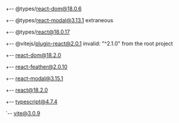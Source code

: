 +-- @types/react-dom@18.0.6  

+-- @types/react-modal@3.13.1 extraneous  

+-- @types/react@18.0.17  

+-- @vitejs/plugin-react@2.0.1 invalid: "^2.1.0" from the root project  

+-- react-dom@18.2.0  

+-- react-feather@2.0.10  

+-- react-modal@3.15.1  

+-- react@18.2.0  

+-- typescript@4.7.4  

`-- vite@3.0.9
